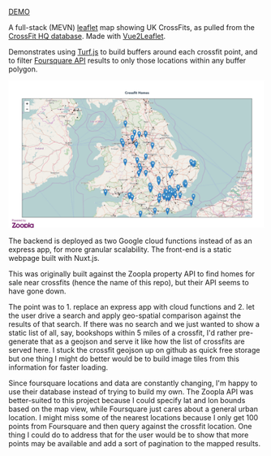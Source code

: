 [DEMO](https://kyliepace.github.io/cfHomes/front-end/dist/)

A full-stack (MEVN) [leaflet](leafletjs.com) map showing UK CrossFits, as pulled from the [CrossFit HQ database](https://crossfit.com/cf/find-a-box.php). Made with [Vue2Leaflet](https://github.com/KoRiGaN/Vue2Leaflet).

Demonstrates using [Turf.js](turfjs.org) to build buffers around each crossfit point, and to filter [Foursquare API](https://developer.foursquare.com/docs/api-reference/venues/search/) results to only those locations within any buffer polygon.

![screenshot](cfHomes.png)

The backend is deployed as two Google cloud functions instead of as an express app, for more granular scalability. The front-end is a static webpage built with Nuxt.js.

This was originally built against the Zoopla property API to find homes for sale near crossfits (hence the name of this repo), but their API seems to have gone down.

The point was to 1. replace an express app with cloud functions and 2. let the user drive a search and apply geo-spatial comparison against the results of that search. If there was no search and we just wanted to show a static list of all, say, bookshops within 5 miles of a crossfit, I'd rather pre-generate that as a geojson and serve it like how the list of crossfits are served here. I stuck the crossfit geojson up on github as quick free storage but one thing I might do better would be to build image tiles from this information for faster loading. 

Since foursquare locations and data are constantly changing, I'm happy to use their database instead of trying to build my own. The Zoopla API was better-suited to this project because I could specify lat and lon bounds based on the map view, while Foursquare just cares about a general urban location. I might miss some of the nearest locations because I only get 100 points from Foursquare and then query against the crossfit location. One thing I could do to address that for the user would be to show that more points may be available and add a sort of pagination to the mapped results.